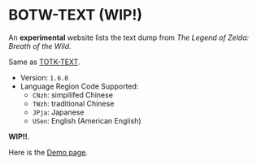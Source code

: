 # BOTW-TEXT (WIP!)

An **experimental** website lists the text dump from *The Legend of Zelda: Breath of the Wild*. 

Same as [TOTK-TEXT](https://github.com/sh0wer1ee/TotkText).

- Version: `1.6.0`
- Language Region Code Supported:
  - `CNzh`: simpilifed Chinese 
  - `TWzh`: traditional Chinese
  - `JPja`: Japanese
  - `USen`: English (American English)

**WIP!!**.

Here is the [Demo page](https://sh0wer1ee.github.io/BotwText/).